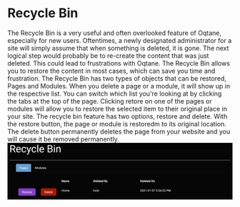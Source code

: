 # Recycle Bin

The Recycle Bin is a very useful and often overlooked feature of Oqtane, especially for new users. Oftentimes, a newly designated administrator for a site will simply assume that when something is deleted, it is gone. The next logical step would probably be to re-create the content that was just deleted. This could lead to frustrations with Oqtane. The Recycle Bin allows you to restore the content in most cases, which can save you time and frustration.
The Recycle Bin has two types of objects that can be restored, Pages and Modules. When you delete a page or a module, it will show up in the respective list. You can switch which list you're looking at by clicking the tabs at the top of the page. Clicking retore on one of the pages or modules will allow you to restore the selected item to their original place in your site.
The recycle bin feature has two options, restore and delete. With the restore button, the page or module is restoredm to its original location. The delete button permanently deletes the page from your website and you will cause it be removed permanently.
![recycle-bin](./assets/recycle-bin.png)